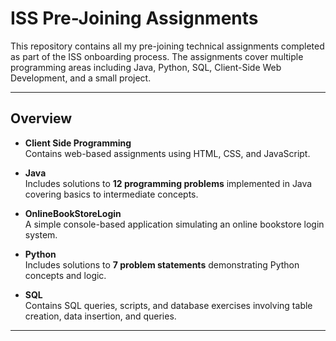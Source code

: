 # ISS Pre-Joining Assignments

This repository contains all my pre-joining technical assignments completed as part of the ISS onboarding process. The assignments cover multiple programming areas including Java, Python, SQL, Client-Side Web Development, and a small project.

---

## Overview

- **Client Side Programming**  
  Contains web-based assignments using HTML, CSS, and JavaScript.

- **Java**  
  Includes solutions to **12 programming problems** implemented in Java covering basics to intermediate concepts.

- **OnlineBookStoreLogin**  
  A simple console-based application simulating an online bookstore login system.

- **Python**  
  Includes solutions to **7 problem statements** demonstrating Python concepts and logic.

- **SQL**  
  Contains SQL queries, scripts, and database exercises involving table creation, data insertion, and queries.

---
